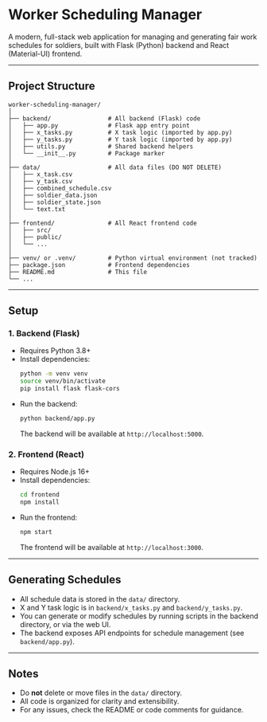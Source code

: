 # Worker Scheduling Manager

A modern, full-stack web application for managing and generating fair work schedules for soldiers, built with Flask (Python) backend and React (Material-UI) frontend.

---

## Project Structure

```
worker-scheduling-manager/
│
├── backend/                # All backend (Flask) code
│   ├── app.py              # Flask app entry point
│   ├── x_tasks.py          # X task logic (imported by app.py)
│   ├── y_tasks.py          # Y task logic (imported by app.py)
│   ├── utils.py            # Shared backend helpers
│   └── __init__.py         # Package marker
│
├── data/                   # All data files (DO NOT DELETE)
│   ├── x_task.csv
│   ├── y_task.csv
│   ├── combined_schedule.csv
│   ├── soldier_data.json
│   ├── soldier_state.json
│   └── text.txt
│
├── frontend/               # All React frontend code
│   ├── src/
│   ├── public/
│   └── ...
│
├── venv/ or .venv/         # Python virtual environment (not tracked)
├── package.json            # Frontend dependencies
├── README.md               # This file
└── ...
```

---

## Setup

### 1. Backend (Flask)
- Requires Python 3.8+
- Install dependencies:
  ```sh
  python -m venv venv
  source venv/bin/activate
  pip install flask flask-cors
  ```
- Run the backend:
  ```sh
  python backend/app.py
  ```
  The backend will be available at `http://localhost:5000`.

### 2. Frontend (React)
- Requires Node.js 16+
- Install dependencies:
  ```sh
  cd frontend
  npm install
  ```
- Run the frontend:
  ```sh
  npm start
  ```
  The frontend will be available at `http://localhost:3000`.

---

## Generating Schedules

- All schedule data is stored in the `data/` directory.
- X and Y task logic is in `backend/x_tasks.py` and `backend/y_tasks.py`.
- You can generate or modify schedules by running scripts in the backend directory, or via the web UI.
- The backend exposes API endpoints for schedule management (see `backend/app.py`).

---

## Notes
- Do **not** delete or move files in the `data/` directory.
- All code is organized for clarity and extensibility.
- For any issues, check the README or code comments for guidance. 